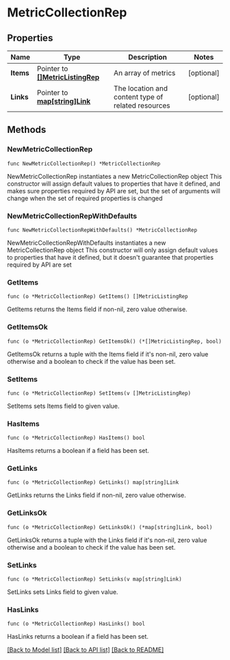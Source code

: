 # MetricCollectionRep

## Properties

Name | Type | Description | Notes
------------ | ------------- | ------------- | -------------
**Items** | Pointer to [**[]MetricListingRep**](MetricListingRep.md) | An array of metrics | [optional] 
**Links** | Pointer to [**map[string]Link**](Link.md) | The location and content type of related resources | [optional] 

## Methods

### NewMetricCollectionRep

`func NewMetricCollectionRep() *MetricCollectionRep`

NewMetricCollectionRep instantiates a new MetricCollectionRep object
This constructor will assign default values to properties that have it defined,
and makes sure properties required by API are set, but the set of arguments
will change when the set of required properties is changed

### NewMetricCollectionRepWithDefaults

`func NewMetricCollectionRepWithDefaults() *MetricCollectionRep`

NewMetricCollectionRepWithDefaults instantiates a new MetricCollectionRep object
This constructor will only assign default values to properties that have it defined,
but it doesn't guarantee that properties required by API are set

### GetItems

`func (o *MetricCollectionRep) GetItems() []MetricListingRep`

GetItems returns the Items field if non-nil, zero value otherwise.

### GetItemsOk

`func (o *MetricCollectionRep) GetItemsOk() (*[]MetricListingRep, bool)`

GetItemsOk returns a tuple with the Items field if it's non-nil, zero value otherwise
and a boolean to check if the value has been set.

### SetItems

`func (o *MetricCollectionRep) SetItems(v []MetricListingRep)`

SetItems sets Items field to given value.

### HasItems

`func (o *MetricCollectionRep) HasItems() bool`

HasItems returns a boolean if a field has been set.

### GetLinks

`func (o *MetricCollectionRep) GetLinks() map[string]Link`

GetLinks returns the Links field if non-nil, zero value otherwise.

### GetLinksOk

`func (o *MetricCollectionRep) GetLinksOk() (*map[string]Link, bool)`

GetLinksOk returns a tuple with the Links field if it's non-nil, zero value otherwise
and a boolean to check if the value has been set.

### SetLinks

`func (o *MetricCollectionRep) SetLinks(v map[string]Link)`

SetLinks sets Links field to given value.

### HasLinks

`func (o *MetricCollectionRep) HasLinks() bool`

HasLinks returns a boolean if a field has been set.


[[Back to Model list]](../README.md#documentation-for-models) [[Back to API list]](../README.md#documentation-for-api-endpoints) [[Back to README]](../README.md)


